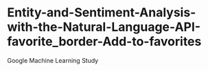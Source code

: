 # Entity-and-Sentiment-Analysis-with-the-Natural-Language-API-favorite_border-Add-to-favorites
Google Machine Learning Study
